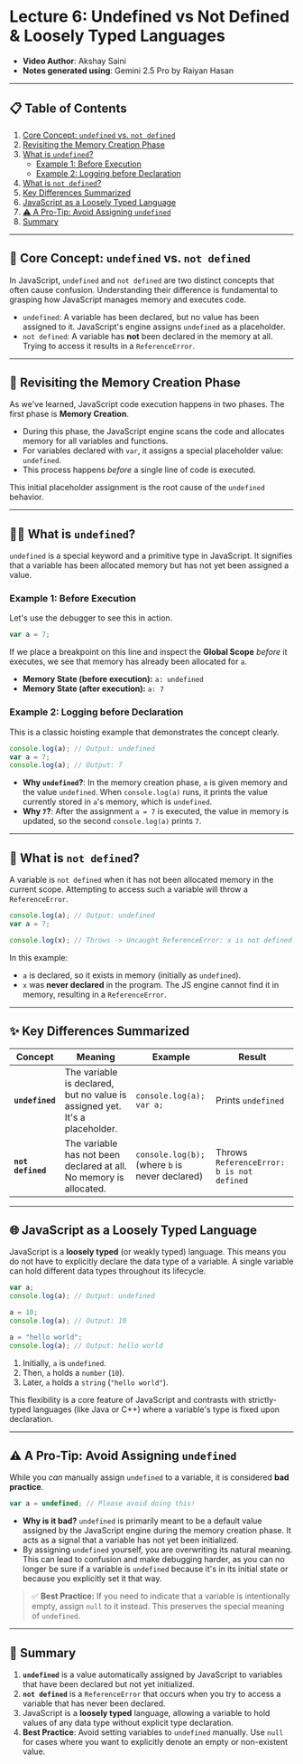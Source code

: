 
# Lecture 6: Undefined vs Not Defined & Loosely Typed Languages

*   **Video Author**: Akshay Saini  
*   **Notes generated using**: Gemini 2.5 Pro by Raiyan Hasan

---

## 📋 Table of Contents

1.  [Core Concept: `undefined` vs. `not defined`](#-core-concept-undefined-vs-not-defined)
2.  [Revisiting the Memory Creation Phase](#-revisiting-the-memory-creation-phase)
3.  [What is `undefined`?](#-what-is-undefined)
    *   [Example 1: Before Execution](#example-1-before-execution)
    *   [Example 2: Logging before Declaration](#example-2-logging-before-declaration)
4.  [What is `not defined`?](#-what-is-not-defined)
5.  [Key Differences Summarized](#-key-differences-summarized)
6.  [JavaScript as a Loosely Typed Language](#-javascript-as-a-loosely-typed-language)
7.  [⚠️ A Pro-Tip: Avoid Assigning `undefined`](#️-a-pro-tip-avoid-assigning-undefined)
8.  [Summary](#-summary)

---

## 🤔 Core Concept: `undefined` vs. `not defined`

In JavaScript, `undefined` and `not defined` are two distinct concepts that often cause confusion. Understanding their difference is fundamental to grasping how JavaScript manages memory and executes code.

*   `undefined`: A variable has been declared, but no value has been assigned to it. JavaScript's engine assigns `undefined` as a placeholder.
*   `not defined`: A variable has **not** been declared in the memory at all. Trying to access it results in a `ReferenceError`.

---

## 🔄 Revisiting the Memory Creation Phase

As we've learned, JavaScript code execution happens in two phases. The first phase is **Memory Creation**.

*   During this phase, the JavaScript engine scans the code and allocates memory for all variables and functions.
*   For variables declared with `var`, it assigns a special placeholder value: `undefined`.
*   This process happens *before* a single line of code is executed.

This initial placeholder assignment is the root cause of the `undefined` behavior.

---

## 🤷‍♂️ What is `undefined`?

`undefined` is a special keyword and a primitive type in JavaScript. It signifies that a variable has been allocated memory but has not yet been assigned a value.

### Example 1: Before Execution

Let's use the debugger to see this in action.
```js
var a = 7;
```
If we place a breakpoint on this line and inspect the **Global Scope** *before* it executes, we see that memory has already been allocated for `a`.
*   **Memory State (before execution):** `a: undefined`
*   **Memory State (after execution):** `a: 7`

### Example 2: Logging before Declaration

This is a classic hoisting example that demonstrates the concept clearly.
```js
console.log(a); // Output: undefined
var a = 7;
console.log(a); // Output: 7
```
*   **Why `undefined`?**: In the memory creation phase, `a` is given memory and the value `undefined`. When `console.log(a)` runs, it prints the value currently stored in `a`'s memory, which is `undefined`.
*   **Why `7`?**: After the assignment `a = 7` is executed, the value in memory is updated, so the second `console.log(a)` prints `7`.

---

## 🚫 What is `not defined`?

A variable is `not defined` when it has not been allocated memory in the current scope. Attempting to access such a variable will throw a `ReferenceError`.

```js
console.log(a); // Output: undefined
var a = 7;

console.log(x); // Throws -> Uncaught ReferenceError: x is not defined
```
In this example:
*   `a` is declared, so it exists in memory (initially as `undefined`).
*   `x` was **never declared** in the program. The JS engine cannot find it in memory, resulting in a `ReferenceError`.

---

## ✨ Key Differences Summarized

| Concept        | Meaning                                                                 | Example                                               | Result                               |
| -------------- | ----------------------------------------------------------------------- | ----------------------------------------------------- | ------------------------------------ |
| **`undefined`**  | The variable is declared, but no value is assigned yet. It's a placeholder. | `console.log(a);` <br> `var a;`                        | Prints `undefined`                   |
| **`not defined`**| The variable has not been declared at all. No memory is allocated.      | `console.log(b);` <br> (where `b` is never declared) | Throws `ReferenceError: b is not defined` |

---

## 🌐 JavaScript as a Loosely Typed Language

JavaScript is a **loosely typed** (or weakly typed) language. This means you do not have to explicitly declare the data type of a variable. A single variable can hold different data types throughout its lifecycle.

```js
var a;
console.log(a); // Output: undefined

a = 10;
console.log(a); // Output: 10

a = "hello world";
console.log(a); // Output: hello world
```
1.  Initially, `a` is `undefined`.
2.  Then, `a` holds a `number` (`10`).
3.  Later, `a` holds a `string` (`"hello world"`).

This flexibility is a core feature of JavaScript and contrasts with strictly-typed languages (like Java or C++) where a variable's type is fixed upon declaration.

---

## ⚠️ A Pro-Tip: Avoid Assigning `undefined`

While you *can* manually assign `undefined` to a variable, it is considered **bad practice**.

```js
var a = undefined; // Please avoid doing this!
```
*   **Why is it bad?** `undefined` is primarily meant to be a default value assigned by the JavaScript engine during the memory creation phase. It acts as a signal that a variable has not yet been initialized.
*   By assigning `undefined` yourself, you are overwriting its natural meaning. This can lead to confusion and make debugging harder, as you can no longer be sure if a variable is `undefined` because it's in its initial state or because you explicitly set it that way.

> ✅ **Best Practice:** If you need to indicate that a variable is intentionally empty, assign `null` to it instead. This preserves the special meaning of `undefined`.

---

## 📝 Summary

1.  **`undefined`** is a value automatically assigned by JavaScript to variables that have been declared but not yet initialized.
2.  **`not defined`** is a `ReferenceError` that occurs when you try to access a variable that has never been declared.
3.  JavaScript is a **loosely typed** language, allowing a variable to hold values of any data type without explicit type declaration.
4.  **Best Practice**: Avoid setting variables to `undefined` manually. Use `null` for cases where you want to explicitly denote an empty or non-existent value.
